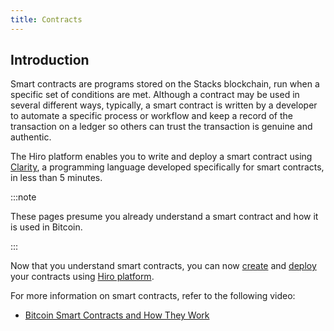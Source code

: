 ```yaml
---
title: Contracts
---
```


## Introduction

Smart contracts are programs stored on the Stacks blockchain, run when a specific set of conditions are met. Although a contract may be used in several different ways, typically, a smart contract is written by a developer to automate a specific process or workflow and keep a record of the transaction on a ledger so others can trust the transaction is genuine and authentic.

The Hiro platform enables you to write and deploy a smart contract using [Clarity](https://clarity-lang.org/), a programming language developed specifically for smart contracts, in less than 5 minutes.

:::note

These pages presume you already understand a smart contract and how it is used in Bitcoin.

:::

Now that you understand smart contracts, you can now [create](../how-to-guides/how-to-create-project.md) and [deploy](../how-to-guides/how-to-deploy-contract.md) your contracts using [Hiro platform](https://platform.hiro.so/).

For more information on smart contracts, refer to the following video:

- [Bitcoin Smart Contracts and How They Work](https://www.youtube.com/watch?v=2UYCTf2Ec50)
